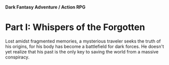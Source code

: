 #### Dark Fantasy Adventure / Action RPG

# Part I: Whispers of the Forgotten

Lost amidst fragmented memories, a mysterious traveler seeks the truth of his origins, for his body has become a battlefield for dark forces. He doesn't yet realize that his past is the only key to saving the world from a massive conspiracy.
